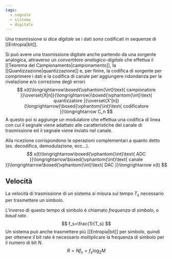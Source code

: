 ```yaml
---
tags:
  - segnale
  - sistema
  - digitale
---
```

Una trasmissione si dice *digitale* se i dati sono codificati in sequenze di [[Entropia|bit]].

Si può avere una trasmissione digitale anche partendo da una sorgente analogica, attraverso un *convertitore analogico-digitale* che effettua il [[Teorema del Campionamento|campionamento]], la [[Quantizzazione|quantizzazione]] e, per finire, la codifica di sorgente per comprimere i dati e la codifica di canale per aggiungere ridondanza per la rivelazione e/o correzione degli errori.
$$
x(t)\longrightarrow\boxed{\vphantom{\int}\text{ campionatore }}\overset{X[n]}{\longrightarrow}\boxed{\vphantom{\int}\text{ quantizzatore }}\overset{X'[n]}{\longrightarrow}\boxed{\vphantom{\int}\text{ codificatore }}\longrightarrow C_n
$$
A questo poi si aggiunge un modulatore che effettua una codifica di linea con cui il segnale viene adattato alle caratteristiche del canale di trasmissione ed il segnale viene inviato nel canale.

Alla ricezione corrispondono le operazioni complementari a quanto detto (es. decodifica, demodulazione, ecc...).
$$
x(t)\longrightarrow\boxed{\vphantom{\int}\text{ ADC }}\longrightarrow\boxed{\vphantom{\int}\text{ canale }}\longrightarrow\boxed{\vphantom{\int}\text{ DAC }}\longrightarrow x(t)
$$
## Velocità
La velocità di trasmissione di un sistema si misura sul tempo $T_s$ necessario per trasmettere un simbolo.

L'inverso di questo tempo di simbolo è chiamato *frequenza di simbolo*, o *baud rate*.
$$
f_s=\frac{1}{T_s}
$$
Un sistema può anche trasmettere più [[Entropia|bit]] per simbolo, quindi per ottenere il bit rate è necessario moltiplicare la frequenza di simbolo per il numero di bit $N$.
$$
R=Nf_s=f_s \log_2 M
$$